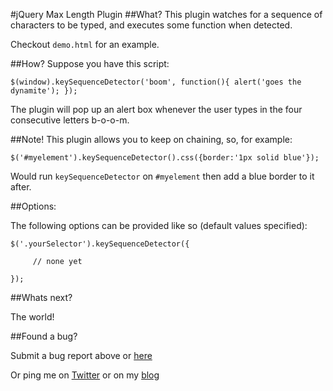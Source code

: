 #jQuery Max Length Plugin
##What?
This plugin watches for a sequence of characters to be typed, and executes some function when detected.

Checkout `demo.html` for an example.

##How?
Suppose you have this script:

	$(window).keySequenceDetector('boom', function(){ alert('goes the dynamite'); });

The plugin will pop up an alert box whenever the user types in the four consecutive letters b-o-o-m.

##Note!
This plugin allows you to keep on chaining, so, for example:

    $('#myelement').keySequenceDetector().css({border:'1px solid blue'});

Would run `keySequenceDetector` on `#myelement` then add a blue border to it after.

##Options:

The following options can be provided like so (default values specified):

    $('.yourSelector').keySequenceDetector({
	
         // none yet

    });      

##Whats next?

The world!

##Found a bug? 

Submit a bug report above or [here](https://github.com/mharen/jquery-key-sequence-detector-plugin/issues)

Or ping me on [Twitter](http://www.twitter.com/mharen) or on my [blog](http://blog.wassupy.com)

